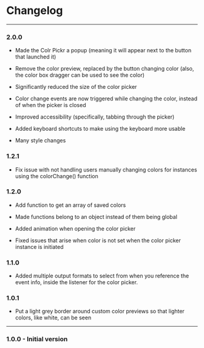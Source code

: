 # Changelog

---

### 2.0.0

- Made the Colr Pickr a popup (meaning it will appear next to the button that launched it)

- Remove the color preview, replaced by the button changing color (also, the color box dragger can be used to see the color)

- Significantly reduced the size of the color picker

- Color change events are now triggered while changing the color, instead of when the picker is closed

- Improved accessibility (specifically, tabbing through the picker)

- Added keyboard shortcuts to make using the keyboard more usable

- Many style changes

### 1.2.1

- Fix issue with not handling users manually changing colors for instances using the colorChange() function

### 1.2.0

- Add function to get an array of saved colors

- Made functions belong to an object instead of them being global

- Added animation when opening the color picker

- Fixed issues that arise when color is not set when the color picker instance is initiated

### 1.1.0

- Added multiple output formats to select from when you reference the event info, inside the listener for the color picker.

### 1.0.1

- Put a light grey border around custom color previews so that lighter colors, like white, can be seen

---

### 1.0.0 - Initial version
